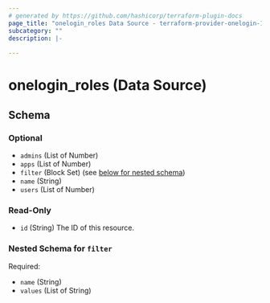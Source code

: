 ```yaml
---
# generated by https://github.com/hashicorp/terraform-plugin-docs
page_title: "onelogin_roles Data Source - terraform-provider-onelogin-1"
subcategory: ""
description: |-
  
---
```


# onelogin_roles (Data Source)





<!-- schema generated by tfplugindocs -->
## Schema

### Optional

- `admins` (List of Number)
- `apps` (List of Number)
- `filter` (Block Set) (see [below for nested schema](#nestedblock--filter))
- `name` (String)
- `users` (List of Number)

### Read-Only

- `id` (String) The ID of this resource.

<a id="nestedblock--filter"></a>
### Nested Schema for `filter`

Required:

- `name` (String)
- `values` (List of String)


